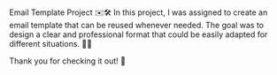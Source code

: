 Email Template Project ✉️🛠️
In this project, I was assigned to create an email template that can be reused whenever needed.
The goal was to design a clear and professional format that could be easily adapted for different situations. 📄🔧

Thank you for checking it out! 🙌
